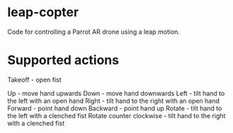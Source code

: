 leap-copter
===========

Code for controlling a Parrot AR drone using a leap motion.

Supported actions
=================

Takeoff - open fist

Up - move hand upwards
Down - move hand downwards
Left - tilt hand to the left with an open hand
Right - tilt hand to the right with an open hand
Forward - point hand down
Backward - point hand up
Rotate - tilt hand to the left with a clenched fist
Rotate counter clockwise - tilt hand to the right with a clenched fist